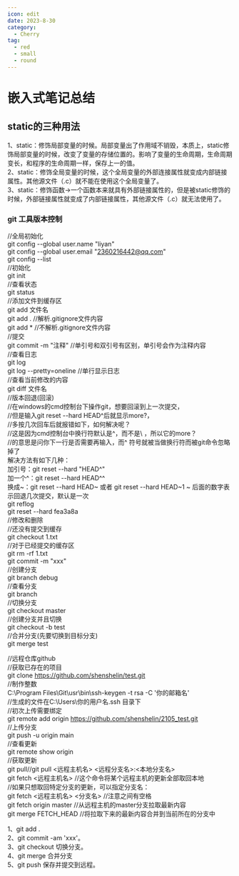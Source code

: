 ```yaml
---
icon: edit
date: 2023-8-30
category:
  - Cherry
tag:
  - red
  - small
  - round
---
```



# 嵌入式笔记总结

## static的三种用法

1、static：修饰局部变量的时候。局部变量出了作用域不销毁，本质上，static修饰局部变量的时候，改变了变量的存储位置的。影响了变量的生命周期，生命周期变长，和程序的生命周期一样，保存上一的值。  
2、static：修饰全局变量的时候，这个全局变量的外部连接属性就变成内部链接属性。其他源文件（.c）就不能在使用这个全局变量了。  
3、static：修饰函数->一个函数本来就具有外部链接属性的，但是被static修饰的时候，外部链接属性就变成了内部链接属性，其他源文件（.c）就无法使用了。

### git 工具版本控制
//全局初始化  
git config  --global user.name "liyan"  
git config --global user.email "2360216442@qq.com"   
git config --list  
//初始化  
git init  
//查看状态  
git status  
//添加文件到缓存区  
git add 文件名   
git add .  //解析.gitignore文件内容  
git add *  //不解析.gitignore文件内容  
//提交  
git commit -m "注释"   //单引号和双引号有区别，单引号会作为注释内容  
//查看日志  
git log  
git log --pretty=oneline //单行显示日志  
//查看当前修改的内容  
git diff 文件名  
//版本回退(回滚)  
//在windows的cmd控制台下操作git，想要回滚到上一次提交，  
//但是输入git reset --hard HEAD^后就显示more?，  
//多按几次回车后就报错如下，如何解决呢？   
//这是因为cmd控制台中换行符默认是^，而不是\ ，所以它的more？  
//的意思是问你下一行是否需要再输入，而^ 符号就被当做换行符而被git命令忽略掉了  
解决方法有如下几种：  
加引号：git reset --hard "HEAD^"  
加一个^：git reset --hard HEAD^^  
换成~：git reset --hard HEAD~ 或者 git reset --hard HEAD~1
~ 后面的数字表示回退几次提交，默认是一次    
git reflog  
git reset --hard fea3a8a  
//修改和删除  
//还没有提交到缓存  
git checkout 1.txt  
//对于已经提交的缓存区  
git rm -rf 1.txt  
git commit -m "xxx"  
//创建分支  
git branch debug  
//查看分支  
git branch  
//切换分支  
git checkout master  
//创建分支并且切换  
git checkout -b test  
//合并分支(先要切换到目标分支)  
git merge test  

//远程仓库github  
//获取已存在的项目  
git clone https://github.com/shenshelin/test.git  
//制作整数  
C:\Program Files\Git\usr\bin\ssh-keygen -t rsa -C '你的邮箱名'  
//生成的文件在C:\Users\你的用户名\.ssh 目录下  
//初次上传需要绑定  
git remote add origin https://github.com/shenshelin/2105_test.git  
//上传分支  
git push -u origin main  
//查看更新  
git remote show origin  
//获取更新  
git pull//git pull <远程主机名> <远程分支名>:<本地分支名>  
git fetch <远程主机名> //这个命令将某个远程主机的更新全部取回本地  
//如果只想取回特定分支的更新，可以指定分支名：  
git fetch <远程主机名> <分支名> //注意之间有空格  
git fetch origin master //从远程主机的master分支拉取最新内容   
git merge FETCH_HEAD    //将拉取下来的最新内容合并到当前所在的分支中  

1、git add .  
2、git commit -am 'xxx'。    
3、git checkout  切换分支。    
4、git merge   合并分支  
5、git push   保存并提交到远程。
